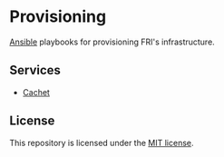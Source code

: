# Provisioning

[Ansible](https://www.ansible.com/) playbooks for provisioning FRI's infrastructure.

## Services

* [Cachet](cachet/README.md)

## License

This repository is licensed under the [MIT license](LICENSE).
